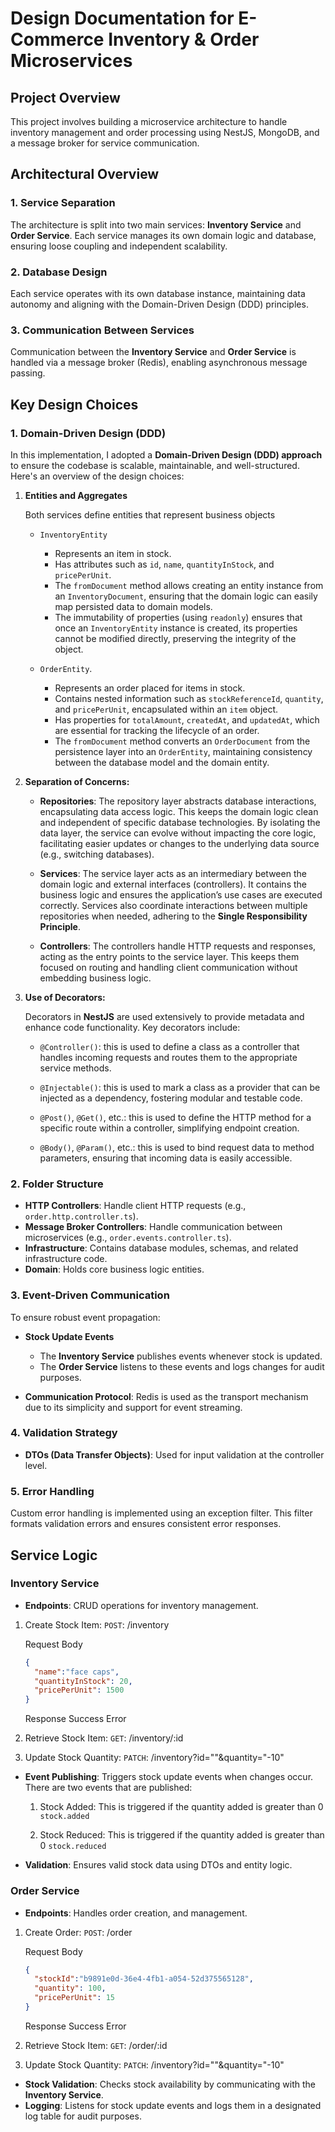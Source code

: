 # Design Documentation for E-Commerce Inventory & Order Microservices

## Project Overview

This project involves building a microservice architecture to handle inventory management and order processing using NestJS, MongoDB, and a message broker for service communication.

## Architectural Overview

### 1. Service Separation

The architecture is split into two main services: **Inventory Service** and **Order Service**. Each service manages its own domain logic and database, ensuring loose coupling and independent scalability.

### 2. Database Design

Each service operates with its own database instance, maintaining data autonomy and aligning with the Domain-Driven Design (DDD) principles.

### 3. Communication Between Services

Communication between the **Inventory Service** and **Order Service** is handled via a message broker (Redis), enabling asynchronous message passing.

## Key Design Choices

### 1. Domain-Driven Design (DDD)

In this implementation, I adopted a **Domain-Driven Design (DDD) approach** to ensure the codebase is scalable, maintainable, and well-structured. Here's an overview of the design choices:

1. **Entities and Aggregates**

	Both services define entities that represent business objects
	
	- `InventoryEntity` 
		- Represents an item in stock.
		- Has attributes such as `id`, `name`, `quantityInStock`, and `pricePerUnit`.
		- The `fromDocument` method allows creating an entity instance from an `InventoryDocument`, ensuring that the domain logic can easily map persisted data to domain models.
		- The immutability of properties (using `readonly`) ensures that once an `InventoryEntity` instance is created, its properties cannot be modified directly, preserving the integrity of the object.
	  
	- `OrderEntity`.
		- Represents an order placed for items in stock.
	    - Contains nested information such as `stockReferenceId`, `quantity`, and `pricePerUnit`, encapsulated within an `item` object.
	    - Has properties for `totalAmount`, `createdAt`, and `updatedAt`, which are essential for tracking the lifecycle of an order.
	    - The `fromDocument` method converts an `OrderDocument` from the persistence layer into an `OrderEntity`, maintaining consistency between the database model and the domain entity.

2. **Separation of Concerns:**

	- **Repositories**: The repository layer abstracts database interactions, encapsulating data access logic. This keeps the domain logic clean and independent of specific database technologies. By isolating the data layer, the service can evolve without impacting the core logic, facilitating easier updates or changes to the underlying data source (e.g., switching databases).
  
	- **Services**: The service layer acts as an intermediary between the domain logic and external interfaces (controllers). It contains the business logic and ensures the application’s use cases are executed correctly. Services also coordinate interactions between multiple repositories when needed, adhering to the **Single Responsibility Principle**.
  
	- **Controllers**: The controllers handle HTTP requests and responses, acting as the entry points to the service layer. This keeps them focused on routing and handling client communication without embedding business logic.
	
3. **Use of Decorators:**

	Decorators in **NestJS** are used extensively to provide metadata and enhance code functionality. Key decorators include:

	- `@Controller()`: this is used to define a class as a controller that handles incoming requests and routes them to the appropriate service methods.
	
	- `@Injectable()`: this is used to mark a class as a provider that can be injected as a dependency, fostering modular and testable code.
	  
	- `@Post()`, `@Get()`, etc.: this is used to define the HTTP method for a specific route within a controller, simplifying endpoint creation.
	  
	- `@Body()`, `@Param()`, etc.: this is used to bind request data to method parameters, ensuring that incoming data is easily accessible.

### 2. Folder Structure

- **HTTP Controllers**: Handle client HTTP requests (e.g., `order.http.controller.ts`).
- **Message Broker Controllers**: Handle communication between microservices (e.g., `order.events.controller.ts`).
- **Infrastructure**: Contains database modules, schemas, and related infrastructure code.
- **Domain**: Holds core business logic entities.

### 3. Event-Driven Communication

To ensure robust event propagation:

- **Stock Update Events**
	- The **Inventory Service** publishes events whenever stock is updated. 
	- The **Order Service** listens to these events and logs changes for audit purposes.
	
- **Communication Protocol**: Redis is used as the transport mechanism due to its simplicity and support for event streaming.

### 4. Validation Strategy

- **DTOs (Data Transfer Objects)**: Used for input validation at the controller level.

### 5. Error Handling

Custom error handling is implemented using an exception filter. This filter formats validation errors and ensures consistent error responses.

## Service Logic

### Inventory Service

- **Endpoints**: CRUD operations for inventory management.

1. Create Stock Item: 
	`POST`: /inventory
	
	Request Body
	``` JSON
	{
	  "name":"face caps",
	  "quantityInStock": 20,
	  "pricePerUnit": 1500
	}
	```

	 Response
	 Success
	 Error
	 

2. Retrieve Stock Item: 
	`GET`: /inventory/:id
	
3. Update Stock Quantity: 
	`PATCH`: /inventory?id=""&quantity="-10"
	
- **Event Publishing**: Triggers stock update events when changes occur.
	There are two events that are published:
	1. Stock Added: This is triggered if the quantity added is greater than 0
		`stock.added`
		
	1. Stock Reduced: This is triggered if the quantity added is greater than 0
		`stock.reduced`
	   
- **Validation**: Ensures valid stock data using DTOs and entity logic.

### Order Service

- **Endpoints**: Handles order creation, and management.
1. Create Order: 
	`POST`: /order
	
	Request Body
	``` JSON
	{
	  "stockId":"b9891e0d-36e4-4fb1-a054-52d375565128",
	  "quantity": 100,
	  "pricePerUnit": 15
	}
	```

	 Response
	 Success
	 Error
	 

2. Retrieve Stock Item: 
	`GET`: /order/:id
	
3. Update Stock Quantity: 
	`PATCH`: /inventory?id=""&quantity="-10"
	
- **Stock Validation**: Checks stock availability by communicating with the **Inventory Service**.
- **Logging**: Listens for stock update events and logs them in a designated log table for audit purposes.

